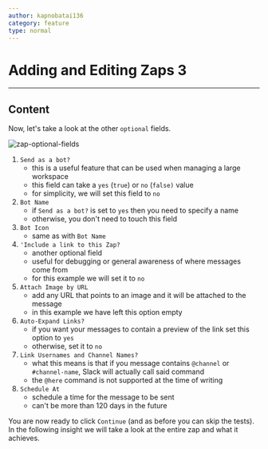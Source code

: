 ```yaml
---
author: kapnobatai136
category: feature
type: normal
---
```


# Adding and Editing Zaps 3


---

## Content

Now, let's take a look at the other `optional` fields.

![zap-optional-fields](https://img.enkipro.com/15a4687aeb6bcdf51e15a36c3bc78241.png)

1. `Send as a bot?`
   * this is a useful feature that can be used when managing a large workspace
   * this field can take a `yes` (`true`) or `no` (`false)` value
   * for simplicity, we will set this field to `no`
2. `Bot Name`
   * if `Send as a bot?` is set to `yes` then you need to specify a name
   * otherwise, you don't need to touch this field
3. `Bot Icon`
   * same as with `Bot Name`
4. `'Include a link to this Zap?`
   * another optional field
   * useful for debugging or general awareness of where messages come from
   * for this example we will set it to `no`
5. `Attach Image by URL`
   * add any URL that points to an image and it will be attached to the message
   * in this example we have left this option empty
6. `Auto-Expand Links?`
   * if you want your messages to contain a preview of the link set this option to `yes`
   * otherwise, set it to `no`
7. `Link Usernames and Channel Names?`
   * what this means is that if you message contains `@channel` or `#channel-name`, Slack will actually call said command
   * the `@here` command is not supported at the time of writing
8. `Schedule At`
   * schedule a time for the message to be sent
   * can't be more than 120 days in the future

You are now ready to click `Continue` (and as before you can skip the tests). In the following insight we will take a look at the entire zap and what it achieves.
